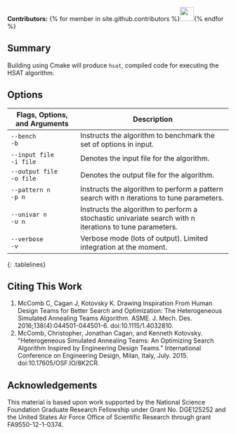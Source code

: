 **Contributors:** {% for member in site.github.contributors %}<a href="{{member.html_url}}"><img src="{{member.avatar_url}}" width="32" height="32"></a>{% endfor %}

## Summary
Building using Cmake will produce ``hsat``, compiled code for executing the HSAT algorithm.

## Options
<style>.tablelines table, .tablelines td, .tablelines th { border: 1px solid black; }</style>
| Flags, Options, and Arguments   | Description                                               |
|-------------------------------|---------|
| ``--bench``<br/>``-b`` | Instructs the algorithm to benchmark the set of options in input. |
| ``--input file``<br/>``-i file`` | Denotes the input file for the algorithm. |
| ``--output file``<br/>``-o file`` | Denotes the output file for the algorithm. |
|  ``--pattern n``<br/>``-p n`` | Instructs the algorithm to perform a pattern search with n iterations to tune parameters. |
|  ``--univar n``<br/>``-u n`` | Instructs the algorithm to perform a stochastic univariate search with n iterations to tune parameters. |
|  ``--verbose``<br/>``-v`` | Verbose mode (lots of output). Limited integration at the moment. |
{: .tablelines}

## Citing This Work
1. McComb C, Cagan J, Kotovsky K. Drawing Inspiration From Human Design Teams for Better Search and Optimization: The Heterogeneous Simulated Annealing Teams Algorithm. ASME. J. Mech. Des. 2016;138(4):044501-044501-6. doi:10.1115/1.4032810.
2. McComb, Christopher, Jonathan Cagan, and Kenneth Kotovsky. "Heterogeneous Simulated Annealing Teams: An Optimizing Search Algorithm Inspired by Engineering Design Teams." International Conference on Engineering Design, Milan, Italy, July. 2015. doi:10.17605/OSF.IO/8K2CR.

## Acknowledgements
This material is based upon work supported by the National Science Foundation Graduate Research Fellowship under Grant No. DGE125252 and the United States Air Force Office of Scientific Research through grant FA9550-12-1-0374.
